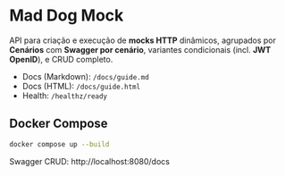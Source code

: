 # Mad Dog Mock

API para criação e execução de **mocks HTTP** dinâmicos, agrupados por **Cenários** com **Swagger por cenário**, variantes condicionais (incl. **JWT OpenID**), e CRUD completo.

- Docs (Markdown): `/docs/guide.md`
- Docs (HTML): `/docs/guide.html`
- Health: `/healthz/ready`

## Docker Compose
```bash
docker compose up --build
```
Swagger CRUD: http://localhost:8080/docs
